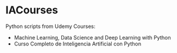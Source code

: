 # IACourses
Python scripts from Udemy Courses:
- Machine Learning, Data Science and Deep Learning with Python
- Curso Completo de Inteligencia Artificial con Python
